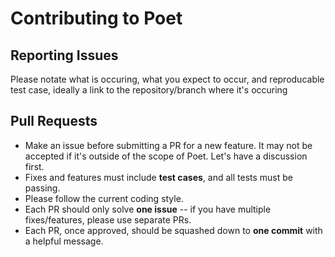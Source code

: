 # Contributing to Poet

## Reporting Issues

Please notate what is occuring, what you expect to occur, and reproducable test case, ideally a link to the repository/branch where it's occuring

## Pull Requests

* Make an issue before submitting a PR for a new feature. It may not be accepted if it's outside of the scope of Poet. Let's have a discussion first.
* Fixes and features must include **test cases**, and all tests must be passing.
* Please follow the current coding style.
* Each PR should only solve **one issue** -- if you have multiple fixes/features, please use separate PRs.
* Each PR, once approved, should be squashed down to **one commit** with a helpful message.
